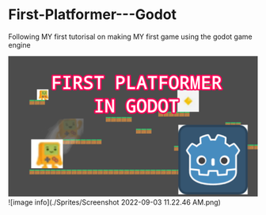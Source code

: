 # First-Platformer---Godot
Following MY first tutorisal on making MY first game using the godot game engine

![image info](./Sprites/Untitled21_20220903114347.png)
![image info](./Sprites/Screenshot 2022-09-03 11.22.46 AM.png)
